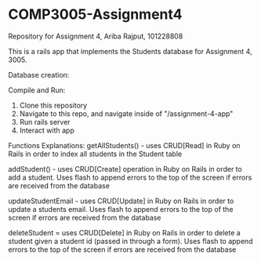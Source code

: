 # COMP3005-Assignment4
Repository for Assignment 4, Ariba Rajput, 101228808

This is a rails app that implements the Students database for Assignment 4, 3005. 

Database creation:


Compile and Run: 
1. Clone this repository
2. Navigate to this repo, and navigate inside of "/assignment-4-app"
3. Run rails server
4. Interact with app

Functions Explanations:
getAllStudents() - uses CRUD[Read] in Ruby on Rails in order to index all students in the Student table

addStudent() - uses CRUD[Create] operation in Ruby on Rails in order to add a student. Uses flash to append errors to the top of the screen if errors are received from the database

updateStudentEmail - uses CRUD[Update] in Ruby on Rails in order to update a students email. Uses flash to append errors to the top of the screen if errors are received from the database

deleteStudent = uses CRUD[Delete] in Ruby on Rails in order to delete a student given a student id (passed in through a form). Uses flash to append errors to the top of the screen if errors are received from the database